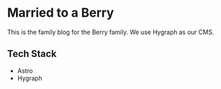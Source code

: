 # Married to a Berry

This is the family blog for the Berry family. We use Hygraph as our CMS.

## Tech Stack

- Astro
- Hygraph